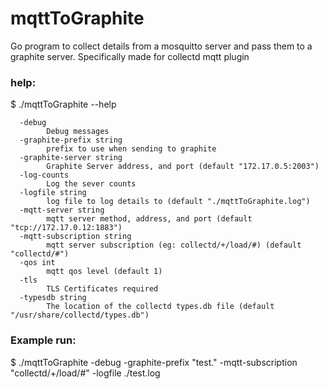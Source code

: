 # mqttToGraphite

Go program to collect details from a mosquitto server and pass them to a graphite server.
Specifically made for collectd mqtt plugin

### help:

$ ./mqttToGraphite --help

```Usage of ./mqttToGraphite:
  -debug
        Debug messages
  -graphite-prefix string
        prefix to use when sending to graphite
  -graphite-server string
        Graphite Server address, and port (default "172.17.0.5:2003")
  -log-counts
        Log the sever counts
  -logfile string
        log file to log details to (default "./mqttToGraphite.log")
  -mqtt-server string
        mqtt server method, address, and port (default "tcp://172.17.0.12:1883")
  -mqtt-subscription string
        mqtt server subscription (eg: collectd/+/load/#) (default "collectd/#")
  -qos int
        mqtt qos level (default 1)
  -tls
        TLS Certificates required
  -typesdb string
        The location of the collectd types.db file (default "/usr/share/collectd/types.db")
```
### Example run:

$ ./mqttToGraphite -debug -graphite-prefix "test." -mqtt-subscription "collectd/+/load/#" -logfile ./test.log



